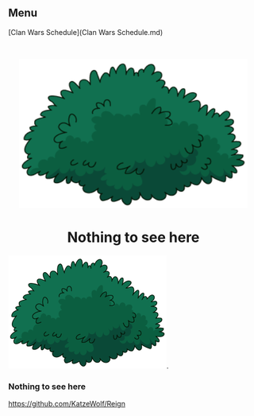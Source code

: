 ## Menu
[Clan Wars Schedule](Clan Wars Schedule.md)

<br>

<p align="center">
  <img width="460" height="300" src="/assets/bush.png">
</p>

<h1 align="center">
  Nothing to see here
</h1>

![this screenshot](/assets/bush.png).
### Nothing to see here

https://github.com/KatzeWolf/Reign
